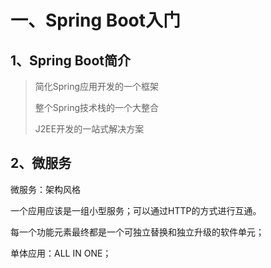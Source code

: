 # 一、Spring Boot入门

## 1、Spring Boot简介

>简化Spring应用开发的一个框架
>
>整个Spring技术栈的一个大整合
>
>J2EE开发的一站式解决方案

## 2、微服务

微服务：架构风格

一个应用应该是一组小型服务；可以通过HTTP的方式进行互通。



每一个功能元素最终都是一个可独立替换和独立升级的软件单元；



单体应用：ALL IN ONE；